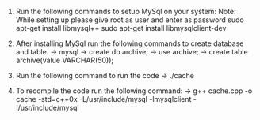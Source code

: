 1. Run the following commands to setup MySql on your system:
   Note: While setting up please give root as user and enter as password
	sudo apt-get install libmysql++
 	sudo apt-get install libmysqlclient-dev

2. After installing MySql run the following commands to create database and table.
	-> mysql
	-> create db archive;
	-> use archive;
	-> create table archive(value VARCHAR(50));

3. Run the following command to run the code
	-> ./cache

4. To recompile the code run the  following command:
	-> g++ cache.cpp -o cache -std=c++0x -L/usr/include/mysql -lmysqlclient -I/usr/include/mysql 







	
